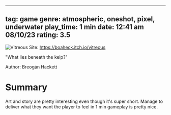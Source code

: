  ---
tag: game
genre: atmospheric, oneshot, pixel, underwater
play_time: 1 min
date: 12:41 am 08/10/23
rating: 3.5
---
![Vitreous](https://img.itch.zone/aW1nLzEyNzY5ODQucG5n/original/ROM1l0.png)
Site: https://boaheck.itch.io/vitreous

"What lies beneath the kelp?"

Author: Breogán Hackett 

# Summary 
Art and story are pretty interesting even though it's super short. Manage to deliver what they want the player to feel in 1 min gameplay is pretty nice.
